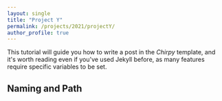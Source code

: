 ```yaml
---
layout: single
title: "Project Y"
permalink: /projects/2021/projectY/
author_profile: true
---
```


This tutorial will guide you how to write a post in the _Chirpy_ template, and it's worth reading even if you've used Jekyll before, as many features require specific variables to be set.

## Naming and Path
